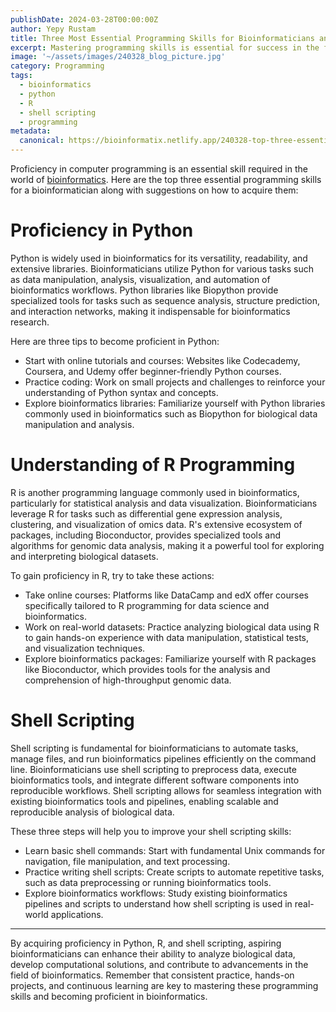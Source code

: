 ```yaml
---
publishDate: 2024-03-28T00:00:00Z
author: Yepy Rustam
title: Three Most Essential Programming Skills for Bioinformaticians and How to Master Them
excerpt: Mastering programming skills is essential for success in the field of bioinformatics. Proficiency in Python, R, and shell scripting empowers bioinformaticians to analyze biological data, develop computational solutions, and contribute to groundbreaking discoveries.
image: '~/assets/images/240328_blog_picture.jpg'
category: Programming
tags:
  - bioinformatics
  - python
  - R
  - shell scripting
  - programming
metadata:
  canonical: https://bioinformatix.netlify.app/240328-top-three-essential-skills-for-bioinformaticians
---
```


Proficiency in computer programming is an essential skill required in the world of [bioinformatics](240327-exploring-the-world-of-bioinformatics). Here are the top three essential programming skills for a bioinformatician along with suggestions on how to acquire them:

# Proficiency in Python

   Python is widely used in bioinformatics for its versatility, readability, and extensive libraries. Bioinformaticians utilize Python for various tasks such as data manipulation, analysis, visualization, and automation of bioinformatics workflows. Python libraries like Biopython provide specialized tools for tasks such as sequence analysis, structure prediction, and interaction networks, making it indispensable for bioinformatics research.

   Here are three tips to become proficient in Python:
   - Start with online tutorials and courses: Websites like Codecademy, Coursera, and Udemy offer beginner-friendly Python courses.
   - Practice coding: Work on small projects and challenges to reinforce your understanding of Python syntax and concepts.
   - Explore bioinformatics libraries: Familiarize yourself with Python libraries commonly used in bioinformatics such as Biopython for biological data manipulation and analysis.

# Understanding of R Programming

   R is another programming language commonly used in bioinformatics, particularly for statistical analysis and data visualization. Bioinformaticians leverage R for tasks such as differential gene expression analysis, clustering, and visualization of omics data. R's extensive ecosystem of packages, including Bioconductor, provides specialized tools and algorithms for genomic data analysis, making it a powerful tool for exploring and interpreting biological datasets.

   To gain proficiency in R, try to take these actions:
   - Take online courses: Platforms like DataCamp and edX offer courses specifically tailored to R programming for data science and bioinformatics.
   - Work on real-world datasets: Practice analyzing biological data using R to gain hands-on experience with data manipulation, statistical tests, and visualization techniques.
   - Explore bioinformatics packages: Familiarize yourself with R packages like Bioconductor, which provides tools for the analysis and comprehension of high-throughput genomic data.

# Shell Scripting

   Shell scripting is fundamental for bioinformaticians to automate tasks, manage files, and run bioinformatics pipelines efficiently on the command line. Bioinformaticians use shell scripting to preprocess data, execute bioinformatics tools, and integrate different software components into reproducible workflows. Shell scripting allows for seamless integration with existing bioinformatics tools and pipelines, enabling scalable and reproducible analysis of biological data.
   
   These three steps will help you to improve your shell scripting skills:
   - Learn basic shell commands: Start with fundamental Unix commands for navigation, file manipulation, and text processing.
   - Practice writing shell scripts: Create scripts to automate repetitive tasks, such as data preprocessing or running bioinformatics tools.
   - Explore bioinformatics workflows: Study existing bioinformatics pipelines and scripts to understand how shell scripting is used in real-world applications.

***

By acquiring proficiency in Python, R, and shell scripting, aspiring bioinformaticians can enhance their ability to analyze biological data, develop computational solutions, and contribute to advancements in the field of bioinformatics. Remember that consistent practice, hands-on projects, and continuous learning are key to mastering these programming skills and becoming proficient in bioinformatics.